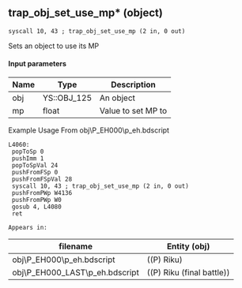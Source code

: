 ## trap_obj_set_use_mp* (object)

`syscall 10, 43 ; trap_obj_set_use_mp (2 in, 0 out)`

Sets an object to use its MP

#### Input parameters
| Name | Type | Description
|------|------|------------
| obj   | YS::OBJ_125   | An object
| mp   | float   | Value to set MP to


Example Usage From obj\P_EH000\p_eh.bdscript
```plaintext
L4060:
 popToSp 0
 pushImm 1
 popToSpVal 24
 pushFromFSp 0
 pushFromFSpVal 28
 syscall 10, 43 ; trap_obj_set_use_mp (2 in, 0 out)
 pushFromPWp W4136
 pushFromPWp W0
 gosub 4, L4080
 ret
```





	Appears in:
| filename | Entity (obj)
|----------|-------------
| obj\P_EH000\p_eh.bdscript       | ((P) Riku)          
| obj\P_EH000_LAST\p_eh.bdscript       | ((P) Riku (final battle))          



